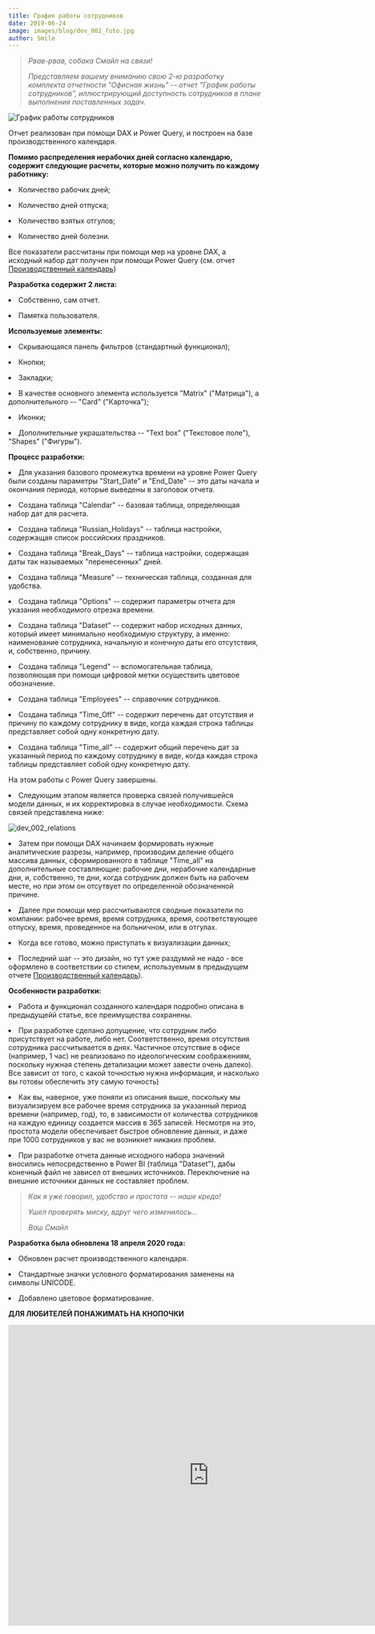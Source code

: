 ```yaml
---
title: График работы сотрудников
date: 2019-06-24
image: images/blog/dev_002_foto.jpg
author: Smile
---
```


> *Рвав-рвав, собака Смайл на связи!*
>
> *Представляем вашему вниманию свою 2-ю разработку комплекта отчетности "Офисная жизнь" -- отчет "График работы сотрудников", иллюстрирующий доступность сотрудников в плане выполнения поставленных задач.*
>

![График работы сотрудников](https://kkadikin.ru/images/blog/dev_002_screen.jpg)

Отчет реализован при помощи DAX и Power Query, и построен на базе производственного календаря.

**Помимо распределения нерабочих дней согласно календарю, содержит следующие расчеты, которые можно получить по каждому работнику:** 

**<li>** Количество рабочих дней;

**<li>** Количество дней отпуска;

**<li>** Количество взятых отгулов;

**<li>** Количество дней болезни.

Все показатели рассчитаны при помощи мер на уровне DAX, а исходный набор дат получен при помощи Power Query (см. отчет [Производственный календарь](https://kkadikin.ru/ru/blog/development_ru/dev_001/))


**Разработка содержит 2 листа:**

**<li>** Собственно, сам отчет.

**<li>** Памятка пользователя.

**Используемые элементы:**

**<li>** Скрывающаяся панель фильтров (стандартный функционал);

**<li>** Кнопки;

**<li>** Закладки;

**<li>** В качестве основного элемента используется "Matrix" ("Матрица"), а дополнительного -- "Card" ("Карточка");

**<li>** Иконки;

**<li>** Дополнительные украшательства -- "Text box" ("Текстовое поле"), "Shapes" ("Фигуры").

**Процесс разработки:**

**<li>** Для указания базового промежутка времени на уровне Power Query были созданы параметры "Start_Date" и "End_Date"  -- это даты начала и окончания периода, которые выведены в заголовок отчета.

**<li>** Создана таблица "Calendar" -- базовая таблица, определяющая набор дат для расчета.

**<li>** Создана таблица "Russian_Holidays" -- таблица настройки, содержащая список российских праздников.

**<li>** Создана таблица "Break_Days" -- таблица настройки, содержащая даты так называемых "перенесенных" дней.

**<li>** Создана таблица "Measure" -- техническая таблица, созданная для удобства.

**<li>** Создана таблица "Options" -- содержит параметры отчета для указания необходимого отрезка времени.

**<li>** Создана таблица "Dataset" -- содержит набор исходных данных, который имеет минимально необходимую структуру, а именно: наименование сотрудника, начальную и конечную даты его отсутствия, и, собственно, причину.

**<li>** Создана таблица "Legend" -- вспомогательная таблица, позволяющая при помощи цифровой метки осуществить цветовое обозначение.

**<li>** Создана таблица "Employees" -- справочник сотрудников.

**<li>** Создана таблица "Time_Off" -- содержит перечень дат отсутствия и причину по каждому сотруднику в виде, когда каждая строка таблицы представляет собой одну конкретную дату.

**<li>** Создана таблица "Time_all" -- содержит общий перечень дат за указанный период по каждому сотруднику в виде, когда каждая строка таблицы представляет собой одну конкретную дату.

На этом работы с Power Query завершены. 

**<li>** Следующим этапом является проверка связей получившейся модели данных, и их корректировка в случае необходимости. Схема связей представлена ниже:

![dev_002_relations](https://kkadikin.ru/images/blog/dev_002_relations.jpg)

**<li>** Затем при помощи DAX начинаем формировать нужные аналитические разрезы, например, производим деление общего массива данных, сформированного в таблице "Time_all" на дополнительные составляющие: рабочие дни, нерабочие календарные дни, и, собственно, те дни, когда сотрудник должен быть на рабочем месте, но при этом он отсутвует по определенной обозначенной причине.

**<li>** Далее при помощи мер рассчитываются сводные показатели по компании: рабочее время, время сотрудника, время, соответствующее отпуску, время, проведенное на больничном, или в отгулах. 

**<li>** Когда все готово, можно приступать к визуализации данных;

**<li>** Последний шаг -- это дизайн, но тут уже раздумий не надо - все оформлено в соответствии со стилем, используемым в предыдущем отчете [Производственный календарь](https://kkadikin.ru/ru/blog/development_ru/dev_001/)).

**Особенности разработки:**

**<li>** Работа и функционал созданного календаря подробно описана в предыдущейй статье, все преимущества сохранены.

**<li>** При разработке сделано допущение, что сотрудник либо присутствует на работе, либо нет. Соответственно, время отсутствия сотрудника рассчитывается в днях. Частичное отсутствие в офисе (например, 1 час) не реализовано по идеологическим соображениям, поскольку нужная степень детализации может завести очень далеко). Все зависит от того, с какой точностью нужна информация, и насколько вы готовы обеспечить эту самую точность)

**<li>** Как вы, наверное, уже поняли из описания выше, поскольку мы визуализируем все рабочее время сотрудника за указанный период времени (например, год), то, в зависимости от количества сотрудников на каждую единицу создается массив в 365 записей.
Несмотря на это, простота модели обеспечивает быстрое обновление данных, и даже при 1000 сотрудников у вас не возникнет никаких проблем.

**<li>** При разработке отчета данные исходного набора значений вносились непосредственно в Power BI (таблица "Dataset"), дабы конечный файл не зависел от внешних источников. Переключение на внешние источники данных не составляет проблем.

> *Как я уже говорил, удобство и простота -- наше кредо!*
>
> *Ушел проверять миску, вдруг чего изменилось...*
>
> *Ваш Смайл*


**Разработка была обновлена 18 апреля 2020 года:**

**<li>** Обновлен расчет производственного календаря.

**<li>** Стандартные значки условного форматирования заменены на символы UNICODE.

**<li>** Добавлено цветовое форматирование.


**ДЛЯ ЛЮБИТЕЛЕЙ ПОНАЖИМАТЬ НА КНОПОЧКИ**

<iframe width="800" height="600" src="https://app.powerbi.com/view?r=eyJrIjoiOWUzMDgwMTQtNTIxYi00OTA4LTg5NjMtNjg2M2UyMjI3NDk2IiwidCI6IjE4YjFiOTZhLTk0MTQtNDE3MC1iNmNhLTZkODU3NTJlNTZmOCIsImMiOjZ9" frameborder="0" allowFullScreen="true"></iframe>